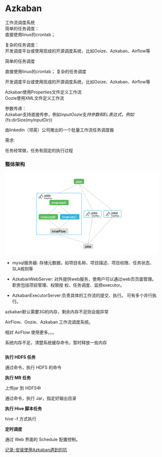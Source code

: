 # Azkaban

工作流调度系统    
简单的任务调度：  
直接使⽤linux的crontab； 

复杂的任务调度：  
开发调度平台或使⽤现成的开源调度系统，⽐如Ooize、Azkaban、Airﬂow等






简单的任务调度

直接使⽤linux的crontab； 复杂的任务调度

开发调度平台或使⽤现成的开源调度系统，⽐如Ooize、Azkaban、Airﬂow等  





Azkaban使⽤Properties⽂件定义⼯作流   
Oozie使⽤XML⽂件定义⼯作流  


参数传递：  
Azkaban⽀持直接传参，例如${input}   
Oozie⽀持参数和EL表达式，例如${fs:dirSize(myInputDir)}  

由linkedin（领英）公司推出的⼀个批量⼯作流任务调度器  





需求:  

任务经常做，任务有固定的执行过程







### 整体架构  

![image-20201101201711196](assets/image-20201101201711196.png)





- mysql服务器: 存储元数据，如项⽬名称、项⽬描述、项⽬权限、任务状态、SLA规则等

- AzkabanWebServer:   对外提供web服务，使⽤户可以通过web⻚页⾯管理。职责包括项⽬管理、权限授 权、任务调度、监控executor。

- AzkabanExecutorServer:负责具体的⼯作流的提交、执⾏。  可有多个并行执行。



azkaban默认需要3G的内存，剩余内存不⾜则会报异常  









AirFlow、Oozie、Azkaban 工作流调度系统。

相对 AirFlow 使用更多。。。



















系统内存不足，清楚系统缓存命令，暂时释放一些内存

```shell

```







**执行 HDFS 任务**

通过命令，执行 HDFS 的命令



**执行 MR 任务**

上传jar 到 HDFS中

通过命令，执行 Jar，指定好输出目录





**执行 Hive 脚本任务**

hive -f <file-name> 方式执行





**定时调度**

通过 Web 界面的 Schedule 配置控制。





[记录-安装使用Azkaban遇到的坑](https://blog.csdn.net/sinat_33641737/article/details/78502621)